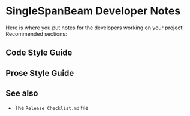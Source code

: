 # SingleSpanBeam Developer Notes

Here is where you put notes for the developers working on your project! Recommended sections:

## Code Style Guide

## Prose Style Guide

## See also

* The `Release Checklist.md` file
